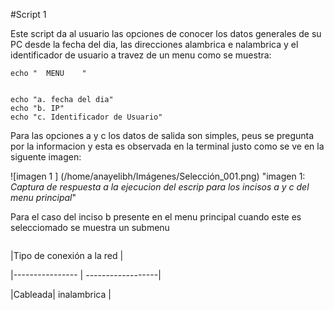 #Script 1

Este script da al usuario las opciones de conocer los datos generales de su PC desde la fecha del dia, las direcciones alambrica e nalambrica y el identificador de usuario a travez de un menu como se muestra:


~~~
echo "  MENU    "


echo "a. fecha del dia"
echo "b. IP"
echo "c. Identificador de Usuario"
~~~


Para las opciones a y c los datos de salida son simples, peus se pregunta por la informacion y esta es observada en la terminal justo como se ve en  la siguente imagen:

![imagen 1 ] (/home/anayelibh/Imágenes/Selección_001.png) "imagen 1: *Captura de respuesta a la ejecucion del escrip para los incisos a y c del menu principal*"


Para el caso del inciso b presente en el menu principal cuando este es selecciomado se muestra un submenu

~~~

~~~

|Tipo de conexión a la red |

|---------------- | ------------------|

|Cableada| inalambrica	  |
 